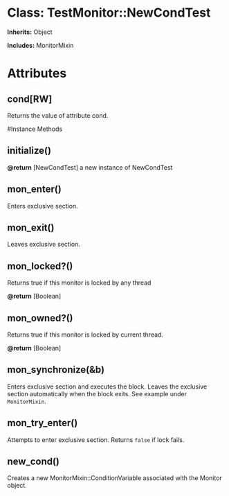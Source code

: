 # Class: TestMonitor::NewCondTest
**Inherits:** Object
    
**Includes:** MonitorMixin
  



# Attributes
## cond[RW] [](#attribute-i-cond)
Returns the value of attribute cond.


#Instance Methods
## initialize() [](#method-i-initialize)

**@return** [NewCondTest] a new instance of NewCondTest

## mon_enter() [](#method-i-mon_enter)
Enters exclusive section.

## mon_exit() [](#method-i-mon_exit)
Leaves exclusive section.

## mon_locked?() [](#method-i-mon_locked?)
Returns true if this monitor is locked by any thread

**@return** [Boolean] 

## mon_owned?() [](#method-i-mon_owned?)
Returns true if this monitor is locked by current thread.

**@return** [Boolean] 

## mon_synchronize(&b) [](#method-i-mon_synchronize)
Enters exclusive section and executes the block.  Leaves the exclusive section
automatically when the block exits.  See example under `MonitorMixin`.

## mon_try_enter() [](#method-i-mon_try_enter)
Attempts to enter exclusive section.  Returns `false` if lock fails.

## new_cond() [](#method-i-new_cond)
Creates a new MonitorMixin::ConditionVariable associated with the Monitor
object.

